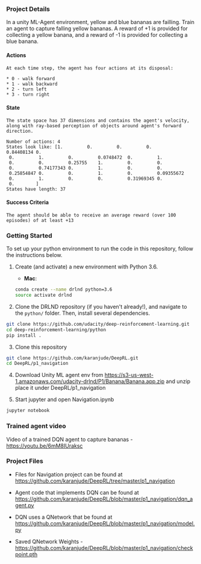 
### Project Details
In a unity ML-Agent environment, yellow and blue bananas are failling. Train an agent to capture falling yellow bananas. A reward of +1 is provided for collecting a yellow banana, and a reward of -1 is provided for collecting a blue banana.

#### Actions

```
At each time step, the agent has four actions at its disposal:

* 0 - walk forward
* 1 - walk backward
* 2 - turn left
* 3 - turn right
```

#### State

```
The state space has 37 dimensions and contains the agent's velocity, along with ray-based perception of objects around agent's forward direction. 

Number of actions: 4
States look like: [1.         0.         0.         0.         0.84408134 0.
 0.         1.         0.         0.0748472  0.         1.
 0.         0.         0.25755    1.         0.         0.
 0.         0.74177343 0.         1.         0.         0.
 0.25854847 0.         0.         1.         0.         0.09355672
 0.         1.         0.         0.         0.31969345 0.
 0.        ]
States have length: 37
```

#### Success Criteria 

```The agent should be able to receive an average reward (over 100 episodes) of at least +13```

### Getting Started

To set up your python environment to run the code in this repository, follow the instructions below.

1. Create (and activate) a new environment with Python 3.6.

	- __Mac__: 
	```bash
	conda create --name drlnd python=3.6
	source activate drlnd
	```
	
2. Clone the DRLND repository (if you haven't already!), and navigate to the `python/` folder.  Then, install several dependencies.
```bash
git clone https://github.com/udacity/deep-reinforcement-learning.git
cd deep-reinforcement-learning/python
pip install .
```

3. Clone this repository 
```bash
git clone https://github.com/karanjude/DeepRL.git
cd DeepRL/p1_navigation
```

4. Download Unity ML agent env from https://s3-us-west-1.amazonaws.com/udacity-drlnd/P1/Banana/Banana.app.zip
and unzip place it under DeepRL/p1_navigation

5. Start jupyter and open Navigation.ipynb
```bash
jupyter notebook
```

### Trained agent video
Video of a trained DQN agent to capture bananas - https://youtu.be/6mM8IUraksc

### Project Files
* Files for Navigation project can be found at https://github.com/karanjude/DeepRL/tree/master/p1_navigation

* Agent code that implements DQN can be found at https://github.com/karanjude/DeepRL/blob/master/p1_navigation/dqn_agent.py

* DQN uses a QNetwork that be found at https://github.com/karanjude/DeepRL/blob/master/p1_navigation/model.py 

* Saved QNetwork Weights - https://github.com/karanjude/DeepRL/blob/master/p1_navigation/checkpoint.pth

